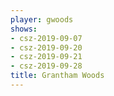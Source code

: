 ```yaml
---
player: gwoods
shows:
- csz-2019-09-07
- csz-2019-09-20
- csz-2019-09-21
- csz-2019-09-28
title: Grantham Woods
---
```


